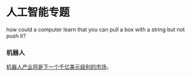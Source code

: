 # 人工智能专题

how could a computer learn that you can pull a box with a string but not push it?


### 机器人

[机器人产业将是下一个千亿美元级别的市场](http://mp.weixin.qq.com/s?__biz=MzI3MTA0MTk1MA==&mid=400430504&idx=1&sn=6126fda783c335033cc3f7d0ed76eb5d&scene=0#wechat_redirect)，
